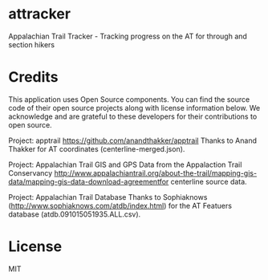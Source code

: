 # attracker
Appalachian Trail Tracker - Tracking progress on the AT for through and section hikers

# Credits
This application uses Open Source components. You can find the source code of their open source projects along with license information below. We acknowledge and are grateful to these developers for their contributions to open source.

Project: apptrail https://github.com/anandthakker/apptrail Thanks to Anand Thakker for AT coordinates (centerline-merged.json).

Project: Appalachian Trail GIS and GPS Data from the Appalaction Trail Conservancy http://www.appalachiantrail.org/about-the-trail/mapping-gis-data/mapping-gis-data-download-agreementfor centerline source data.

Project: Appalachian Trail Database Thanks to Sophiaknows (http://www.sophiaknows.com/atdb/index.html) for the AT Featuers database (atdb.091015051935.ALL.csv).

# License

MIT

